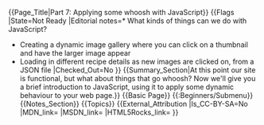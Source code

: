 {{Page_Title|Part 7: Applying some whoosh with JavaScript}}
{{Flags
|State=Not Ready
|Editorial notes=* What kinds of things can we do with JavaScript?
* Creating a dynamic image gallery where you can click on a thumbnail and have the larger image appear
* Loading in different recipe details as new images are clicked on, from a JSON file
|Checked_Out=No
}}
{{Summary_Section|At this point our site is functional, but what about things that go whoosh? Now we'll give you a brief introduction to JavaScript, using it to apply some dynamic behaviour to your web page.}}
{{Basic Page}}
{{:Beginners/Submenu}}
{{Notes_Section}}
{{Topics}}
{{External_Attribution
|Is_CC-BY-SA=No
|MDN_link=
|MSDN_link=
|HTML5Rocks_link=
}}